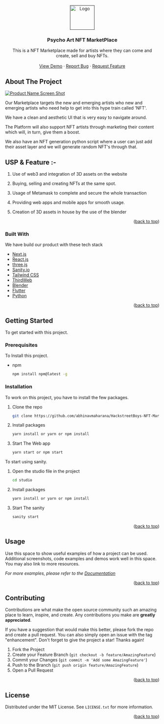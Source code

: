 <div id="top"></div>

<!-- PROJECT LOGO -->
<br />
<div align="center">
  <a href="">
    <img src="images/logo.png" alt="Logo" width="80" height="80">
  </a>

  <h3 align="center">Psycho Art NFT MarketPlace</h3>

  <p align="center">
    This is a NFT Marketplace made for artists where they can come and create, sell and buy NFTs.
    <br />
    <br />
    <a href="hhttps://github.com/abhinavmaharana/HackstreetBoys-NFT-Marketplace">View Demo</a>
    ·
    <a href="https://github.com/abhinavmaharana/HackstreetBoys-NFT-Marketplace/issues">Report Bug</a>
    ·
    <a href="https://github.com/abhinavmaharana/HackstreetBoys-NFT-Marketplace/issues">Request Feature</a>
  </p>
</div>

<!-- ABOUT THE PROJECT -->
## About The Project

[![Product Name Screen Shot][product-screenshot]](https://example.com)

Our Marketplace targets the new and emerging artists who new and emerging artists who need help to get into this hype train called 'NFT'.

We have a clean and aesthetic UI that is very easy to navigate around.

The Platform will also support NFT artists through marketing their content which will, in turn, give them a boost.

We also have an NFT generation python script where a user can just add their asset layer and we will generate random NFT's through that.

## USP & Feature :-

1) Use of web3 and integration of 3D assets on the website

2) Buying, selling and creating NFTs at the same spot.

3) Usage of Metamask to complete and secure the whole transaction

4) Providing web apps and mobile apps for smooth usage.

5) Creation of 3D assets in house by the use of the blender


<p align="right">(<a href="#top">back to top</a>)</p>



### Built With

We have build our product with these tech stack

* [Next.js](https://nextjs.org/)
* [React.js](https://reactjs.org/)
* [three.js]()
* [Sanity.io]()
* [Tailwind CSS]()
* [ThirdWeb]()
* [Blender]()
* [Flutter]()
* [Python]()

<p align="right">(<a href="#top">back to top</a>)</p>



<!-- GETTING STARTED -->
## Getting Started

To get started with this project.

### Prerequisites

To Install this project.
* npm
  ```sh
  npm install npm@latest -g
  ```

### Installation

To work on this project, you have to install the few packages.

1. Clone the repo
   ```sh
   git clone https://github.com/abhinavmaharana/HackstreetBoys-NFT-Marketplace.git
   ```
2. Install packages
   ```sh
   yarn install or yarn or npm install
   ```
3. Start The Web app
   ```js
   yarn start or npm start
   ```

To start using sanity.

1. Open the studio file in the project
   ```sh
   cd studio
   ```
2. Install packages
   ```sh
   yarn install or yarn or npm install
   ```
3. Start The sanity
   ```js
   sanity start
   ```
<p align="right">(<a href="#top">back to top</a>)</p>



<!-- USAGE EXAMPLES -->
## Usage

Use this space to show useful examples of how a project can be used. Additional screenshots, code examples and demos work well in this space. You may also link to more resources.

_For more examples, please refer to the [Documentation](https://example.com)_

<p align="right">(<a href="#top">back to top</a>)</p>


<!-- CONTRIBUTING -->
## Contributing

Contributions are what make the open source community such an amazing place to learn, inspire, and create. Any contributions you make are **greatly appreciated**.

If you have a suggestion that would make this better, please fork the repo and create a pull request. You can also simply open an issue with the tag "enhancement".
Don't forget to give the project a star! Thanks again!

1. Fork the Project
2. Create your Feature Branch (`git checkout -b feature/AmazingFeature`)
3. Commit your Changes (`git commit -m 'Add some AmazingFeature'`)
4. Push to the Branch (`git push origin feature/AmazingFeature`)
5. Open a Pull Request

<p align="right">(<a href="#top">back to top</a>)</p>



<!-- LICENSE -->
## License

Distributed under the MIT License. See `LICENSE.txt` for more information.

<p align="right">(<a href="#top">back to top</a>)</p>

<!-- MARKDOWN LINKS & IMAGES -->
<!-- https://www.markdownguide.org/basic-syntax/#reference-style-links -->
[contributors-shield]: https://img.shields.io/github/contributors/othneildrew/Best-README-Template.svg?style=for-the-badge
[contributors-url]: https://github.com/othneildrew/Best-README-Template/graphs/contributors
[forks-shield]: https://img.shields.io/github/forks/othneildrew/Best-README-Template.svg?style=for-the-badge
[forks-url]: https://github.com/othneildrew/Best-README-Template/network/members
[stars-shield]: https://img.shields.io/github/stars/othneildrew/Best-README-Template.svg?style=for-the-badge
[stars-url]: https://github.com/othneildrew/Best-README-Template/stargazers
[issues-shield]: https://img.shields.io/github/issues/othneildrew/Best-README-Template.svg?style=for-the-badge
[issues-url]: https://github.com/othneildrew/Best-README-Template/issues
[license-shield]: https://img.shields.io/github/license/othneildrew/Best-README-Template.svg?style=for-the-badge
[license-url]: https://github.com/othneildrew/Best-README-Template/blob/master/LICENSE.txt
[linkedin-shield]: https://img.shields.io/badge/-LinkedIn-black.svg?style=for-the-badge&logo=linkedin&colorB=555
[linkedin-url]: https://linkedin.com/in/othneildrew
[product-screenshot]: images/screenshot.png
